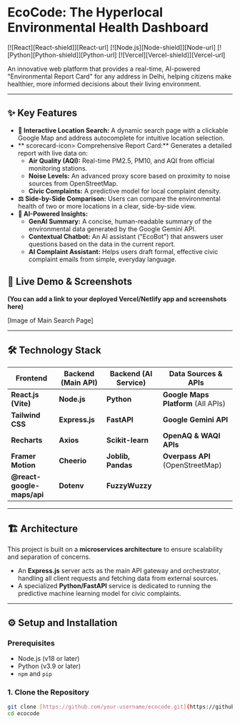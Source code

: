 # EcoCode: The Hyperlocal Environmental Health Dashboard

[![React][React-shield]][React-url]
[![Node.js][Node-shield]][Node-url]
[![Python][Python-shield]][Python-url]
[![Vercel][Vercel-shield]][Vercel-url]

An innovative web platform that provides a real-time, AI-powered "Environmental Report Card" for any address in Delhi, helping citizens make healthier, more informed decisions about their living environment.

---

## ✨ Key Features

* **📍 Interactive Location Search:** A dynamic search page with a clickable Google Map and address autocomplete for intuitive location selection.
* ** scorecard-icon> Comprehensive Report Card:** Generates a detailed report with live data on:
    * **Air Quality (AQI):** Real-time PM2.5, PM10, and AQI from official monitoring stations.
    * **Noise Levels:** An advanced proxy score based on proximity to noise sources from OpenStreetMap.
    * **Civic Complaints:** A predictive model for local complaint density.
* **⚖️ Side-by-Side Comparison:** Users can compare the environmental health of two or more locations in a clear, side-by-side view.
* **🤖 AI-Powered Insights:**
    * **GenAI Summary:** A concise, human-readable summary of the environmental data generated by the Google Gemini API.
    * **Contextual Chatbot:** An AI assistant ("EcoBot") that answers user questions based on the data in the current report.
    * **AI Complaint Assistant:** Helps users draft formal, effective civic complaint emails from simple, everyday language.

## 🚀 Live Demo & Screenshots

**(You can add a link to your deployed Vercel/Netlify app and screenshots here)**



[Image of Main Search Page]




---

## 🛠️ Technology Stack

| Frontend                | Backend (Main API) | Backend (AI Service) | Data Sources & APIs                |
| ----------------------- | ------------------ | -------------------- | ---------------------------------- |
| **React.js (Vite)** | **Node.js** | **Python** | **Google Maps Platform** (All APIs) |
| **Tailwind CSS** | **Express.js** | **FastAPI** | **Google Gemini API** |
| **Recharts** | **Axios** | **Scikit-learn** | **OpenAQ & WAQI APIs** |
| **Framer Motion** | **Cheerio** | **Joblib, Pandas** | **Overpass API** (OpenStreetMap)   |
| **@react-google-maps/api** | **Dotenv** | **FuzzyWuzzy** |                                    |

---

## 🏗️ Architecture

This project is built on a **microservices architecture** to ensure scalability and separation of concerns.

* An **Express.js** server acts as the main API gateway and orchestrator, handling all client requests and fetching data from external sources.
* A specialized **Python/FastAPI** service is dedicated to running the predictive machine learning model for civic complaints.

---

## ⚙️ Setup and Installation

### Prerequisites
* Node.js (v18 or later)
* Python (v3.9 or later)
* `npm` and `pip`

### 1. Clone the Repository
```bash
git clone [https://github.com/your-username/ecocode.git](https://github.com/your-username/ecocode.git)
cd ecocode